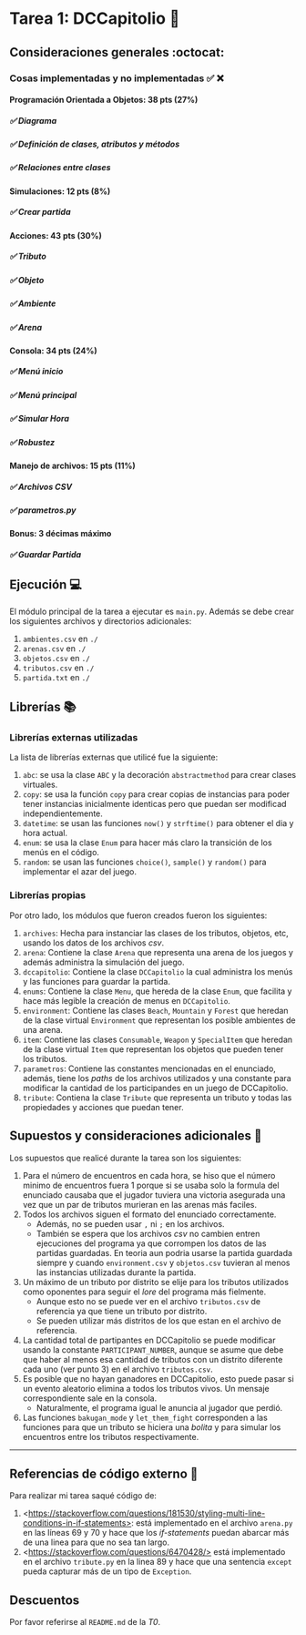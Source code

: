 # Tarea 1: DCCapitolio :school_satchel:

## Consideraciones generales :octocat:

### Cosas implementadas y no implementadas :white_check_mark: :x:

#### Programación Orientada a Objetos: 38 pts (27%)
##### ✅  Diagrama
##### ✅ Definición de clases, atributos y métodos
##### ✅ Relaciones entre clases
#### Simulaciones: 12 pts (8%)
##### ✅ Crear partida
#### Acciones: 43 pts (30%)
##### ✅ Tributo
##### ✅ Objeto
##### ✅ Ambiente
##### ✅ Arena
#### Consola: 34 pts (24%)
##### ✅ Menú inicio
##### ✅ Menú principal
##### ✅ Simular Hora
##### ✅ Robustez
#### Manejo de archivos: 15 pts (11%)
##### ✅ Archivos CSV
##### ✅ parametros.py
#### Bonus: 3 décimas máximo
##### ✅ Guardar Partida
## Ejecución :computer:
El módulo principal de la tarea a ejecutar es  ```main.py```. Además se debe crear los siguientes archivos y directorios adicionales:
1. ```ambientes.csv``` en ```./```
2. ```arenas.csv``` en ```./```
3. ```objetos.csv``` en ```./```
4. ```tributos.csv``` en ```./```
5. ```partida.txt``` en ```./```


## Librerías :books:
### Librerías externas utilizadas
La lista de librerías externas que utilicé fue la siguiente:

1. ```abc```: se usa la clase ```ABC``` y la decoración ```abstractmethod``` para crear clases virtuales.
2. ```copy```: se usa la función ```copy``` para crear copias de instancias para poder tener instancias inicialmente identicas pero que puedan ser modificad independientemente.
3.  ```datetime```: se usan las funciones ```now()``` y ```strftime()``` para obtener el dia y hora actual.
4. ```enum```: se usa la clase ```Enum``` para hacer más claro la transición de los menús en el código.
5. ```random```: se usan las funciones ```choice()```, ```sample()``` y ```random()``` para implementar el azar del juego.


### Librerías propias
Por otro lado, los módulos que fueron creados fueron los siguientes:

1. ```archives```: Hecha para instanciar las clases de los tributos, objetos, etc, usando los datos de los archivos _csv_.
2. ```arena```: Contiene la clase ```Arena``` que representa una arena de los juegos y además administra la simulación del juego.
3. ```dccapitolio```: Contiene la clase ```DCCapitolio``` la cual administra los menús y las funciones para guardar la partida.
4. ```enums```: Contiene la clase ```Menu```, que hereda de la clase ```Enum```, que facilita y hace más legible la creación de menus en ```DCCapitolio```.
5. ```environment```: Contiene las clases ```Beach```, ```Mountain``` y ```Forest``` que heredan de la clase virtual ```Environment``` que representan los posible ambientes de una arena.
6. ```item```: Contiene las clases ```Consumable```, ```Weapon``` y ```SpecialItem``` que heredan de la clase virtual ```Item``` que representan los objetos que pueden tener los tributos.
8. ```parametros```: Contiene las constantes mencionadas en el enunciado, además, tiene los _paths_ de los archivos utilizados y una constante para modificar la cantidad de los participandes en un juego de DCCapitolio.
9. ```tribute```: Contiena la clase ```Tribute``` que representa un tributo y todas las propiedades y acciones que puedan tener.

## Supuestos y consideraciones adicionales :thinking:
Los supuestos que realicé durante la tarea son los siguientes:

1. Para el número de encuentros en cada hora, se hiso que el número minimo de encuentros fuera 1 porque si se usaba solo la formula del enunciado causaba que el jugador tuviera una victoria asegurada una vez que un par de tributos murieran en las arenas más faciles.
2. Todos los archivos siguen el formato del enunciado correctamente.
    - Además, no se pueden usar ```,``` ni ```;``` en los archivos.
    - También se espera que los archivos _csv_ no cambien entren ejecuciones del programa ya que corrompen los datos de las partidas guardadas. En teoria aun podria usarse la partida guardada siempre y cuando ```environment.csv``` y ```objetos.csv``` tuvieran al menos las instancias utilizadas durante la partida.
3. Un máximo de un tributo por distrito se elije para los tributos utilizados como oponentes para seguir el _lore_ del programa más fielmente.
    - Aunque esto no se puede ver en el archivo ```tributos.csv``` de referencia ya que tiene un tributo por distrito.
    - Se pueden utilizar más distritos de los que estan en el archivo de referencia.
4. La cantidad total de partipantes en DCCapitolio se puede modificar usando la constante ```PARTICIPANT_NUMBER```, aunque se asume que debe que haber al menos esa cantidad de tributos con un distrito diferente cada uno (ver punto 3) en el archivo ```tributos.csv```.
5. Es posible que no hayan ganadores en DCCapitolio, esto puede pasar si un evento aleatorio elimina a todos los tributos vivos. Un mensaje correspondiente sale en la consola.
    - Naturalmente, el programa igual le anuncia al jugador que perdió.
6. Las funciones ```bakugan_mode``` y ```let_them_fight``` corresponden a las funciones para que un tributo se hiciera una _bolita_ y para simular los encuentros entre los tributos respectivamente.

-------

## Referencias de código externo :book:

Para realizar mi tarea saqué código de:
1. \<https://stackoverflow.com/questions/181530/styling-multi-line-conditions-in-if-statements>: está implementado en el archivo ```arena.py``` en las líneas 69 y 70 y hace que los _if-statements_ puedan abarcar más de una linea para que no sea tan largo.
2. \<https://stackoverflow.com/questions/6470428/> está implementado en el archivo ```tribute.py``` en la linea 89 y hace que una sentencia ```except``` pueda capturar más de un tipo de ```Exception```.



## Descuentos
Por favor referirse al ```README.md``` de la _T0_.
